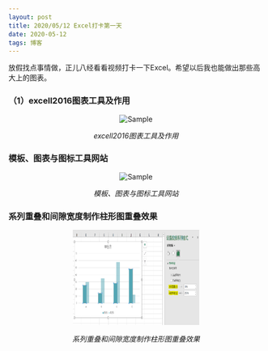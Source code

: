 ```yaml
---
layout: post
title: 2020/05/12 Excel打卡第一天
date: 2020-05-12 
tags: 博客   
---
```

 
放假找点事情做，正儿八经看看视频打卡一下Excel。希望以后我也能做出那些高大上的图表。



### （1）excell2016图表工具及作用

<p align="center">
	<img src="http://rr-tonic-rr.github.io/blogs/mds/images/05-12/pic1.png" 
	       alt="Sample"  width="250" height="187.5">
	<p align="center">
		<em>excell2016图表工具及作用</em>
	</p>
</p>



### 模板、图表与图标工具网站

<p align="center">
	<img src="http://rr-tonic-rr.github.io/blogs/mds/images/05-12/Pc2.tif" 
	       alt="Sample"  width="250" height="187.5">
	<p align="center">
		<em>模板、图表与图标工具网站</em>
	</p>
</p>
 



### 系列重叠和间隙宽度制作柱形图重叠效果

<p align="center">
	<img src="./images/05-12/Pc3.tif" 
	       alt="Sample"  width="250" height="187.5">
	<p align="center">
		<em>系列重叠和间隙宽度制作柱形图重叠效果</em>
	</p>
</p>








